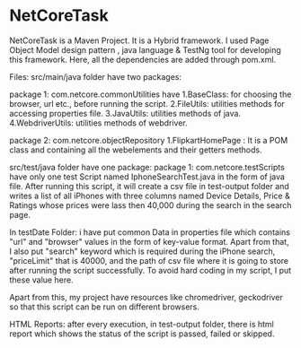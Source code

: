 # NetCoreTask
NetCoreTask is a Maven Project.  It is a Hybrid framework. I used  Page Object Model design pattern ,  java language  & TestNg tool for developing this framework. 
Here, all the dependencies are added through pom.xml.

Files: src/main/java folder have two packages:

package 1: com.netcore.commonUtilities have 
1.BaseClass: for choosing the browser, url etc., before running the script. 
2.FileUtils: utilities methods for accessing  properties file.
3.JavaUtils: utilities methods of java.
4.WebdriverUtils: utilities methods of webdriver.

package 2: com.netcore.objectRepository 1.FlipkartHomePage : It is a POM class and containing all the webelements and their getters methods.

src/test/java folder have one package:
package 1: com.netcore.testScripts have only one test Script named IphoneSearchTest.java in the form of java file. After running this script, it will create a csv file in test-output folder and writes a list of all iPhones with three columns named Device Details, Price & Ratings whose prices were lass then 40,000 during the search in the search page.

In testDate Folder: i have put common Data in properties file which contains "url" and "browser" values in the form of key-value format.  Apart from that, I also put "search" keyword which is required during the iPhone search, "priceLimit" that is 40000, and the path of csv file where it is going to store after running the script successfully. To avoid hard coding in my script,  I put these value here.

Apart from this, my project  have resources like chromedriver, geckodriver so that this script can be run on different browsers.

HTML Reports: after every execution, in test-output folder, there is html report which shows the status of the script is passed, failed or skipped.
